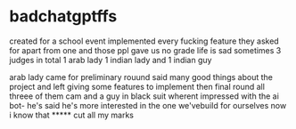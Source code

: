 # badchatgptffs

created for a school event implemented every fucking feature they asked for apart from one and those ppl gave us no grade 
life is sad sometimes
3 judges in total
1 arab lady
1 indian lady
and 1 indian guy

arab lady came for preliminary rouund said many good things about the project and left giving some features to implement
then final round all threee of them cam and a guy in black suit wherent impressed with the ai bot- he's said he's more interested in the one we'vebuild for ourselves
now i know that ***** cut all my marks

